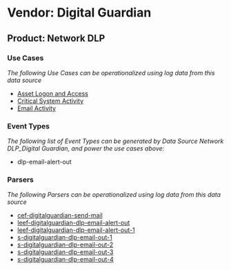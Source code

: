 Vendor: Digital Guardian
========================
Product: Network DLP
--------------------

### Use Cases

_The following Use Cases can be operationalized using log data from this data source_

* [Asset Logon and Access](../UseCases/usecase_asset_logon_and_access.md)
* [Critical System Activity](../UseCases/usecase_critical_system_activity.md)
* [Email Activity](../UseCases/usecase_email_activity.md)


### Event Types

_The following list of Event Types can be generated by Data Source Network DLP_Digital Guardian, and power the use cases above:_

- dlp-email-alert-out


### Parsers

_The following Parsers can be operationalized using log data from this data source_

* [cef-digitalguardian-send-mail](../Parsers/parserContent_cef-digitalguardian-send-mail.md)
* [leef-digitalguardian-dlp-email-alert-out](../Parsers/parserContent_leef-digitalguardian-dlp-email-alert-out.md)
* [leef-digitalguardian-dlp-email-alert-out-1](../Parsers/parserContent_leef-digitalguardian-dlp-email-alert-out-1.md)
* [s-digitalguardian-dlp-email-out-1](../Parsers/parserContent_s-digitalguardian-dlp-email-out-1.md)
* [s-digitalguardian-dlp-email-out-2](../Parsers/parserContent_s-digitalguardian-dlp-email-out-2.md)
* [s-digitalguardian-dlp-email-out-3](../Parsers/parserContent_s-digitalguardian-dlp-email-out-3.md)
* [s-digitalguardian-dlp-email-out-4](../Parsers/parserContent_s-digitalguardian-dlp-email-out-4.md)

